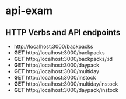 # api-exam

## HTTP Verbs and API endpoints

* http://localhost:3000/backpacks
* **GET** http://localhost:3000/backpacks
* **GET** http://localhost:3000/backpacks/:id
* **GET** http://localhost:3000/daypack 
* **GET** http://localhost:3000/multiday
* **GET** http://localhost:3000/instock 
* **GET** http://localhost:3000/multiday/instock
* **GET** http://localhost:3000/daypack/instock 
